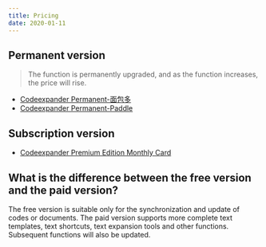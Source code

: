 ```yaml
---
title: Pricing
date: 2020-01-11
---
```


## Permanent version

> The function is permanently upgraded, and as the function increases, the price will rise.

- [Codeexpander Permanent-面包多](https://mianbaoduo.com/o/bread/ZZ6bl5w=)
- [Codeexpander Permanent-Paddle](https://pay.codeexpander.com/)

## Subscription version

- [Codeexpander Premium Edition Monthly Card](https://mianbaoduo.com/o/bread/ZpiWmZ0=)


## What is the difference between the free version and the paid version?

The free version is suitable only for the synchronization and update of codes or documents.
The paid version supports more complete text templates, text shortcuts, text expansion tools and other functions. Subsequent functions will also be updated.